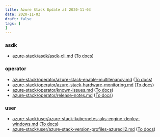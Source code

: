 ```yaml
---
title: Azure Stack Update at 2020-11-03
date: 2020-11-03
draft: false
tags: [
]
---
```


### asdk
- [azure-stack/asdk/asdk-cli.md](https://github.com/MicrosoftDocs/azure-stack-docs/compare/aa2c93e..398602a#diff-57374cd18c9ef26ec84c51693bbcacae52d5a9cc07091703d4acde9753e10de6) ([To docs](https://docs.microsoft.com/en-us/azure-stack/asdk/asdk-cli?WT.mc_id=AZ-MVP-5003408))
    
### operator
- [azure-stack/operator/azure-stack-enable-multitenancy.md](https://github.com/MicrosoftDocs/azure-stack-docs/compare/aa2c93e..398602a#diff-d4b33a4acb36562ac2f6d7bd2c42dcaedcd2d184eba30a95fe1fe41f05e0afb1) ([To docs](https://docs.microsoft.com/en-us/azure-stack/operator/azure-stack-enable-multitenancy?WT.mc_id=AZ-MVP-5003408))
- [azure-stack/operator/azure-stack-hardware-monitoring.md](https://github.com/MicrosoftDocs/azure-stack-docs/compare/aa2c93e..398602a#diff-298fd23ba50f4ee5c682c56a3126fb967e62ac918f53448f5b0a4d53657bd2d0) ([To docs](https://docs.microsoft.com/en-us/azure-stack/operator/azure-stack-hardware-monitoring?WT.mc_id=AZ-MVP-5003408))
- [azure-stack/operator/known-issues.md](https://github.com/MicrosoftDocs/azure-stack-docs/compare/aa2c93e..398602a#diff-cb06cf349d7c5acaddcca900d95b98b309283d56f1ec4f41df6a6a5f2bf3a79c) ([To docs](https://docs.microsoft.com/en-us/azure-stack/operator/known-issues?WT.mc_id=AZ-MVP-5003408))
- [azure-stack/operator/release-notes.md](https://github.com/MicrosoftDocs/azure-stack-docs/compare/aa2c93e..398602a#diff-2135bea1e8ba86ced8f1132666bad8511311d8b2daf186e8f7bcee06513e1035) ([To docs](https://docs.microsoft.com/en-us/azure-stack/operator/release-notes?WT.mc_id=AZ-MVP-5003408))
    
### user
- [azure-stack/user/azure-stack-kubernetes-aks-engine-deploy-windows.md](https://github.com/MicrosoftDocs/azure-stack-docs/compare/aa2c93e..398602a#diff-2dde13cdccd16bdabce1215443c0100b737a25608e4a66556d07042375f45cfc) ([To docs](https://docs.microsoft.com/en-us/azure-stack/user/azure-stack-kubernetes-aks-engine-deploy-windows?WT.mc_id=AZ-MVP-5003408))
- [azure-stack/user/azure-stack-version-profiles-azurecli2.md](https://github.com/MicrosoftDocs/azure-stack-docs/compare/aa2c93e..398602a#diff-ee81394dca580c5ab45b1e9ad85b8c8ddde59cab42b28038a027acd21a4392fa) ([To docs](https://docs.microsoft.com/en-us/azure-stack/user/azure-stack-version-profiles-azurecli2?WT.mc_id=AZ-MVP-5003408))
    
